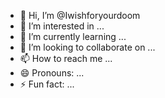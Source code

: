 - 👋 Hi, I’m @Iwishforyourdoom
- 👀 I’m interested in ...
- 🌱 I’m currently learning ...
- 💞️ I’m looking to collaborate on ...
- 📫 How to reach me ...
- 😄 Pronouns: ...
- ⚡ Fun fact: ...

<!---
Iwishforyourdoom/Iwishforyourdoom is a ✨ special ✨ repository because its `README.md` (this file) appears on your GitHub profile.
You can click the Preview link to take a look at your changes.
--->
